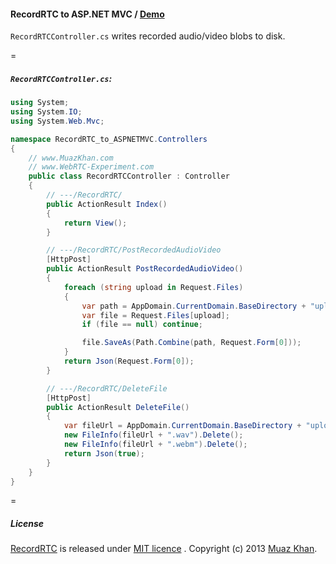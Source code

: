 ﻿#### RecordRTC to ASP.NET MVC / [Demo](https://www.webrtc-experiment.com/RecordRTC/RecordRTC-to-ASPNETMVC/)

`RecordRTCController.cs` writes recorded audio/video blobs to disk.

=

##### `RecordRTCController.cs`:

```csharp
using System;
using System.IO;
using System.Web.Mvc;

namespace RecordRTC_to_ASPNETMVC.Controllers
{
    // www.MuazKhan.com
    // www.WebRTC-Experiment.com
    public class RecordRTCController : Controller
    {
        // ---/RecordRTC/
        public ActionResult Index()
        {
            return View();
        }

        // ---/RecordRTC/PostRecordedAudioVideo
        [HttpPost]
        public ActionResult PostRecordedAudioVideo()
        {
            foreach (string upload in Request.Files)
            {
                var path = AppDomain.CurrentDomain.BaseDirectory + "uploads/";
                var file = Request.Files[upload];
                if (file == null) continue;

                file.SaveAs(Path.Combine(path, Request.Form[0]));
            }
            return Json(Request.Form[0]);
        }

        // ---/RecordRTC/DeleteFile
        [HttpPost]
        public ActionResult DeleteFile()
        {
            var fileUrl = AppDomain.CurrentDomain.BaseDirectory + "uploads/" + Request.Form["delete-file"];
            new FileInfo(fileUrl + ".wav").Delete();
            new FileInfo(fileUrl + ".webm").Delete();
            return Json(true);
        }
    }
}
```

=

##### License

[RecordRTC](https://github.com/muaz-khan/WebRTC-Experiment/tree/master/RecordRTC) is released under [MIT licence](https://www.webrtc-experiment.com/licence/) . Copyright (c) 2013 [Muaz Khan](https://plus.google.com/100325991024054712503).
